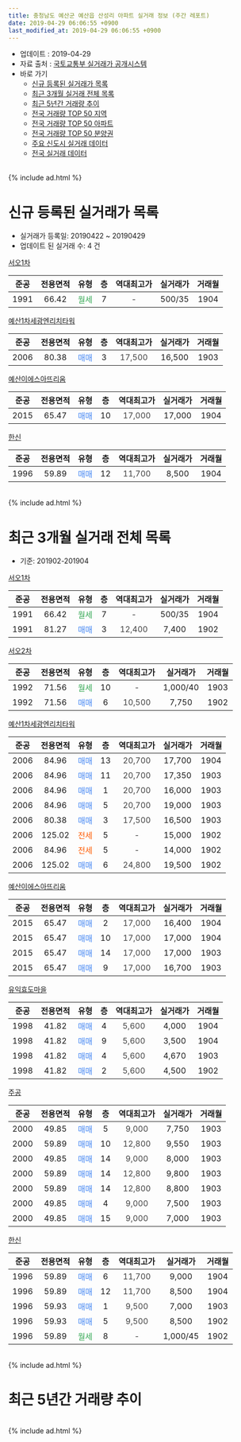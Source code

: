 ```yaml
---
title: 충청남도 예산군 예산읍 산성리 아파트 실거래 정보 (주간 레포트)
date: 2019-04-29 06:06:55 +0900
last_modified_at: 2019-04-29 06:06:55 +0900
---
```


* 업데이트 : 2019-04-29
* 자료 출처 : [국토교통부 실거래가 공개시스템](http://rt.molit.go.kr)
* 바로 가기
    * [신규 등록된 실거래가 목록](#신규-등록된-실거래가-목록)
    * [최근 3개월 실거래 전체 목록](#최근-3개월-실거래-전체-목록)
    * [최근 5년간 거래량 추이](#최근-5년간-거래량-추이)
    * [전국 거래량 TOP 50 지역](https://inasie.github.io/apt-trade-info/최근-3개월-전국에서-가장-거래가-많이-발생한-지역)
    * [전국 거래량 TOP 50 아파트](https://inasie.github.io/apt-trade-info/최근-3개월-전국에서-가장-거래가-많이-발생한-아파트)
    * [전국 거래량 TOP 50 분양권](https://inasie.github.io/apt-trade-info/최근-3개월-전국에서-가장-거래가-많이-발생한-분양권)
    * [주요 신도시 실거래 데이터](https://inasie.github.io/apt-trade-info/주요-신도시)
    * [전국 실거래 데이터](https://inasie.github.io/apt-trade-info/전국)
<br>
{% include ad.html %}
<br>

# 신규 등록된 실거래가 목록
* 실거래가 등록일: 20190422 ~ 20190429
* 업데이트 된 실거래 수: 4 건


[서오1차](https://search.naver.com/search.naver?query=%EC%B6%A9%EC%B2%AD%EB%82%A8%EB%8F%84+%EC%98%88%EC%82%B0%EA%B5%B0+%EC%98%88%EC%82%B0%EC%9D%8D+%EC%82%B0%EC%84%B1%EB%A6%AC+%EC%84%9C%EC%98%A41%EC%B0%A8)

|준공|전용면적|유형|층|역대최고가|실거래가|거래월|
|:---:|:---:|:---:|:---:|:---:|:---:|:---:|
|1991|66.42|<span style="color:#34a853">월세</span>|7|<span style="color:#444444">-</span>|500/35|1904|

[예산1차세광엔리치타워](https://search.naver.com/search.naver?query=%EC%B6%A9%EC%B2%AD%EB%82%A8%EB%8F%84+%EC%98%88%EC%82%B0%EA%B5%B0+%EC%98%88%EC%82%B0%EC%9D%8D+%EC%82%B0%EC%84%B1%EB%A6%AC+%EC%98%88%EC%82%B01%EC%B0%A8%EC%84%B8%EA%B4%91%EC%97%94%EB%A6%AC%EC%B9%98%ED%83%80%EC%9B%8C)

|준공|전용면적|유형|층|역대최고가|실거래가|거래월|
|:---:|:---:|:---:|:---:|:---:|:---:|:---:|
|2006|80.38|<span style="color:#4285f3">매매</span>|3|<span style="color:#444444">17,500</span>|16,500|1903|

[예산이에스아뜨리움](https://search.naver.com/search.naver?query=%EC%B6%A9%EC%B2%AD%EB%82%A8%EB%8F%84+%EC%98%88%EC%82%B0%EA%B5%B0+%EC%98%88%EC%82%B0%EC%9D%8D+%EC%82%B0%EC%84%B1%EB%A6%AC+%EC%98%88%EC%82%B0%EC%9D%B4%EC%97%90%EC%8A%A4%EC%95%84%EB%9C%A8%EB%A6%AC%EC%9B%80)

|준공|전용면적|유형|층|역대최고가|실거래가|거래월|
|:---:|:---:|:---:|:---:|:---:|:---:|:---:|
|2015|65.47|<span style="color:#4285f3">매매</span>|10|<span style="color:#444444">17,000</span>|17,000|1904|

[한신](https://search.naver.com/search.naver?query=%EC%B6%A9%EC%B2%AD%EB%82%A8%EB%8F%84+%EC%98%88%EC%82%B0%EA%B5%B0+%EC%98%88%EC%82%B0%EC%9D%8D+%EC%82%B0%EC%84%B1%EB%A6%AC+%ED%95%9C%EC%8B%A0)

|준공|전용면적|유형|층|역대최고가|실거래가|거래월|
|:---:|:---:|:---:|:---:|:---:|:---:|:---:|
|1996|59.89|<span style="color:#4285f3">매매</span>|12|<span style="color:#444444">11,700</span>|8,500|1904|


<br>
{% include ad.html %}
<br>

# 최근 3개월 실거래 전체 목록
* 기준: 201902-201904


[서오1차](https://search.naver.com/search.naver?query=%EC%B6%A9%EC%B2%AD%EB%82%A8%EB%8F%84+%EC%98%88%EC%82%B0%EA%B5%B0+%EC%98%88%EC%82%B0%EC%9D%8D+%EC%82%B0%EC%84%B1%EB%A6%AC+%EC%84%9C%EC%98%A41%EC%B0%A8)

|준공|전용면적|유형|층|역대최고가|실거래가|거래월|
|:---:|:---:|:---:|:---:|:---:|:---:|:---:|
|1991|66.42|<span style="color:#34a853">월세</span>|7|<span style="color:#444444">-</span>|500/35|1904|
|1991|81.27|<span style="color:#4285f3">매매</span>|3|<span style="color:#444444">12,400</span>|7,400|1902|

[서오2차](https://search.naver.com/search.naver?query=%EC%B6%A9%EC%B2%AD%EB%82%A8%EB%8F%84+%EC%98%88%EC%82%B0%EA%B5%B0+%EC%98%88%EC%82%B0%EC%9D%8D+%EC%82%B0%EC%84%B1%EB%A6%AC+%EC%84%9C%EC%98%A42%EC%B0%A8)

|준공|전용면적|유형|층|역대최고가|실거래가|거래월|
|:---:|:---:|:---:|:---:|:---:|:---:|:---:|
|1992|71.56|<span style="color:#34a853">월세</span>|10|<span style="color:#444444">-</span>|1,000/40|1903|
|1992|71.56|<span style="color:#4285f3">매매</span>|6|<span style="color:#444444">10,500</span>|7,750|1902|

[예산1차세광엔리치타워](https://search.naver.com/search.naver?query=%EC%B6%A9%EC%B2%AD%EB%82%A8%EB%8F%84+%EC%98%88%EC%82%B0%EA%B5%B0+%EC%98%88%EC%82%B0%EC%9D%8D+%EC%82%B0%EC%84%B1%EB%A6%AC+%EC%98%88%EC%82%B01%EC%B0%A8%EC%84%B8%EA%B4%91%EC%97%94%EB%A6%AC%EC%B9%98%ED%83%80%EC%9B%8C)

|준공|전용면적|유형|층|역대최고가|실거래가|거래월|
|:---:|:---:|:---:|:---:|:---:|:---:|:---:|
|2006|84.96|<span style="color:#4285f3">매매</span>|13|<span style="color:#444444">20,700</span>|17,700|1904|
|2006|84.96|<span style="color:#4285f3">매매</span>|11|<span style="color:#444444">20,700</span>|17,350|1903|
|2006|84.96|<span style="color:#4285f3">매매</span>|1|<span style="color:#444444">20,700</span>|16,000|1903|
|2006|84.96|<span style="color:#4285f3">매매</span>|5|<span style="color:#444444">20,700</span>|19,000|1903|
|2006|80.38|<span style="color:#4285f3">매매</span>|3|<span style="color:#444444">17,500</span>|16,500|1903|
|2006|125.02|<span style="color:#ff5a00">전세</span>|5|<span style="color:#444444">-</span>|15,000|1902|
|2006|84.96|<span style="color:#ff5a00">전세</span>|5|<span style="color:#444444">-</span>|14,000|1902|
|2006|125.02|<span style="color:#4285f3">매매</span>|6|<span style="color:#444444">24,800</span>|19,500|1902|

[예산이에스아뜨리움](https://search.naver.com/search.naver?query=%EC%B6%A9%EC%B2%AD%EB%82%A8%EB%8F%84+%EC%98%88%EC%82%B0%EA%B5%B0+%EC%98%88%EC%82%B0%EC%9D%8D+%EC%82%B0%EC%84%B1%EB%A6%AC+%EC%98%88%EC%82%B0%EC%9D%B4%EC%97%90%EC%8A%A4%EC%95%84%EB%9C%A8%EB%A6%AC%EC%9B%80)

|준공|전용면적|유형|층|역대최고가|실거래가|거래월|
|:---:|:---:|:---:|:---:|:---:|:---:|:---:|
|2015|65.47|<span style="color:#4285f3">매매</span>|2|<span style="color:#444444">17,000</span>|16,400|1904|
|2015|65.47|<span style="color:#4285f3">매매</span>|10|<span style="color:#444444">17,000</span>|17,000|1904|
|2015|65.47|<span style="color:#4285f3">매매</span>|14|<span style="color:#444444">17,000</span>|17,000|1903|
|2015|65.47|<span style="color:#4285f3">매매</span>|9|<span style="color:#444444">17,000</span>|16,700|1903|

[유익효도마을](https://search.naver.com/search.naver?query=%EC%B6%A9%EC%B2%AD%EB%82%A8%EB%8F%84+%EC%98%88%EC%82%B0%EA%B5%B0+%EC%98%88%EC%82%B0%EC%9D%8D+%EC%82%B0%EC%84%B1%EB%A6%AC+%EC%9C%A0%EC%9D%B5%ED%9A%A8%EB%8F%84%EB%A7%88%EC%9D%84)

|준공|전용면적|유형|층|역대최고가|실거래가|거래월|
|:---:|:---:|:---:|:---:|:---:|:---:|:---:|
|1998|41.82|<span style="color:#4285f3">매매</span>|4|<span style="color:#444444">5,600</span>|4,000|1904|
|1998|41.82|<span style="color:#4285f3">매매</span>|9|<span style="color:#444444">5,600</span>|3,500|1904|
|1998|41.82|<span style="color:#4285f3">매매</span>|4|<span style="color:#444444">5,600</span>|4,670|1903|
|1998|41.82|<span style="color:#4285f3">매매</span>|2|<span style="color:#444444">5,600</span>|4,500|1902|

[주공](https://search.naver.com/search.naver?query=%EC%B6%A9%EC%B2%AD%EB%82%A8%EB%8F%84+%EC%98%88%EC%82%B0%EA%B5%B0+%EC%98%88%EC%82%B0%EC%9D%8D+%EC%82%B0%EC%84%B1%EB%A6%AC+%EC%A3%BC%EA%B3%B5)

|준공|전용면적|유형|층|역대최고가|실거래가|거래월|
|:---:|:---:|:---:|:---:|:---:|:---:|:---:|
|2000|49.85|<span style="color:#4285f3">매매</span>|5|<span style="color:#444444">9,000</span>|7,750|1903|
|2000|59.89|<span style="color:#4285f3">매매</span>|10|<span style="color:#444444">12,800</span>|9,550|1903|
|2000|49.85|<span style="color:#4285f3">매매</span>|14|<span style="color:#444444">9,000</span>|8,000|1903|
|2000|59.89|<span style="color:#4285f3">매매</span>|14|<span style="color:#444444">12,800</span>|9,800|1903|
|2000|59.89|<span style="color:#4285f3">매매</span>|14|<span style="color:#444444">12,800</span>|8,800|1903|
|2000|49.85|<span style="color:#4285f3">매매</span>|4|<span style="color:#444444">9,000</span>|7,500|1903|
|2000|49.85|<span style="color:#4285f3">매매</span>|15|<span style="color:#444444">9,000</span>|7,000|1903|

[한신](https://search.naver.com/search.naver?query=%EC%B6%A9%EC%B2%AD%EB%82%A8%EB%8F%84+%EC%98%88%EC%82%B0%EA%B5%B0+%EC%98%88%EC%82%B0%EC%9D%8D+%EC%82%B0%EC%84%B1%EB%A6%AC+%ED%95%9C%EC%8B%A0)

|준공|전용면적|유형|층|역대최고가|실거래가|거래월|
|:---:|:---:|:---:|:---:|:---:|:---:|:---:|
|1996|59.89|<span style="color:#4285f3">매매</span>|6|<span style="color:#444444">11,700</span>|9,000|1904|
|1996|59.89|<span style="color:#4285f3">매매</span>|12|<span style="color:#444444">11,700</span>|8,500|1904|
|1996|59.93|<span style="color:#4285f3">매매</span>|1|<span style="color:#444444">9,500</span>|7,000|1903|
|1996|59.93|<span style="color:#4285f3">매매</span>|5|<span style="color:#444444">9,500</span>|8,500|1902|
|1996|59.89|<span style="color:#34a853">월세</span>|8|<span style="color:#444444">-</span>|1,000/45|1902|


<br>
{% include ad.html %}
<br>

# 최근 5년간 거래량 추이


<div style="width:100%;">
    <canvas id="deal_progress" height="200"></canvas>
</div>

<script>
new Chart(document.getElementById("deal_progress"), {
    type: 'line',
    data: {
        labels: ['201404','201405','201406','201407','201408','201409','201410','201411','201412','201501','201502','201503','201504','201505','201506','201507','201508','201509','201510','201511','201512','201601','201602','201603','201604','201605','201606','201607','201608','201609','201610','201611','201612','201701','201702','201703','201704','201705','201706','201707','201708','201709','201710','201711','201712','201801','201802','201803','201804','201805','201806','201807','201808','201809','201810','201811','201812','201901','201902','201903','201904'],
        datasets: [{
            label: '매매',
            pointRadius: 1,
            data: [5, 12, 10, 10, 9, 15, 16, 8, 9, 17, 13, 22, 20, 16, 12, 14, 16, 14, 15, 12, 7, 15, 8, 14, 9, 17, 13, 10, 21, 6, 8, 7, 6, 2, 11, 15, 8, 8, 11, 7, 9, 12, 8, 8, 6, 10, 9, 13, 14, 14, 10, 7, 2, 6, 12, 12, 12, 8, 5, 15, 7],
            borderColor: "rgba(255, 201, 14, 1)",
            backgroundColor: "rgba(255, 201, 14, 0.5)",
            fill: false,
            lineTension: 0
        },{
            label: '전월세',
            pointRadius: 1,
            data: [1, 12, 5, 3, 4, 2, 6, 8, 8, 9, 6, 7, 3, 3, 5, 6, 6, 5, 8, 2, 7, 10, 9, 8, 3, 11, 7, 4, 11, 6, 7, 12, 6, 4, 4, 6, 6, 9, 7, 10, 8, 4, 6, 5, 6, 3, 5, 9, 6, 4, 8, 5, 6, 3, 8, 3, 3, 4, 3, 1, 1],
            borderColor: "rgba(0, 141, 185, 1)",
            backgroundColor: "rgba(0, 141, 185, 0.5)",
            fill: false,
            lineTension: 0
        }
        ]
    },
    options: {
        responsive: true,
        title: {
            display: false
        },
        tooltips: {
            mode: 'index',
            intersect: false
        },
        hover: {
            mode: 'nearest',
            intersect: true
        },
        scales: {
            xAxes: [{
                display: true,
                scaleLabel: {
                    display: true,
                    labelString: '년/월'
                }
            }],
            yAxes: [{
                display: true,
                ticks: {
                    suggestedMin: 0,
                },
                scaleLabel: {
                    display: true,
                    labelString: '실거래 수'
                }
            }]
        }
    }
});

</script>


<br>
{% include ad.html %}
<br>

